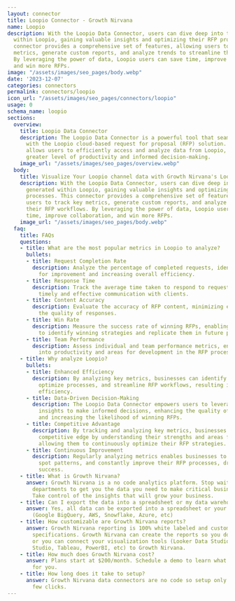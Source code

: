 ```yaml
---
layout: connector
title: Loopio Connector - Growth Nirvana
name: Loopio
description: With the Loopio Data Connector, users can dive deep into the data generated
  within Loopio, gaining valuable insights and optimizing their RFP processes. This
  connector provides a comprehensive set of features, allowing users to track key
  metrics, generate custom reports, and analyze trends to streamline their RFP workflows.
  By leveraging the power of data, Loopio users can save time, improve collaboration,
  and win more RFPs.
image: "/assets/images/seo_pages/body.webp"
date: '2023-12-07'
categories: connectors
permalink: connectors/loopio
icon_url: "/assets/images/seo_pages/connectors/loopio"
usage: 0
schema_name: loopio
sections:
  overview:
    title: Loopio Data Connector
    description: The Loopio Data Connector is a powerful tool that seamlessly integrates
      with the Loopio cloud-based request for proposal (RFP) solution. This connector
      allows users to efficiently access and analyze data from Loopio, enabling a
      greater level of productivity and informed decision-making.
    image_url: "/assets/images/seo_pages/overview.webp"
  body:
    title: Visualize Your Loopio channel data with Growth Nirvana's Loopio Connector
    description: With the Loopio Data Connector, users can dive deep into the data
      generated within Loopio, gaining valuable insights and optimizing their RFP
      processes. This connector provides a comprehensive set of features, allowing
      users to track key metrics, generate custom reports, and analyze trends to streamline
      their RFP workflows. By leveraging the power of data, Loopio users can save
      time, improve collaboration, and win more RFPs.
    image_url: "/assets/images/seo_pages/body.webp"
  faq:
    title: FAQs
    questions:
    - title: What are the most popular metrics in Loopio to analyze?
      bullets:
      - title: Request Completion Rate
        description: Analyze the percentage of completed requests, identifying areas
          for improvement and increasing overall efficiency.
      - title: Response Time
        description: Track the average time taken to respond to requests, ensuring
          timely and effective communication with clients.
      - title: Content Accuracy
        description: Evaluate the accuracy of RFP content, minimizing errors and enhancing
          the quality of responses.
      - title: Win Rate
        description: Measure the success rate of winning RFPs, enabling businesses
          to identify winning strategies and replicate them in future proposals.
      - title: Team Performance
        description: Assess individual and team performance metrics, enabling insights
          into productivity and areas for development in the RFP process.
    - title: Why analyze Loopio?
      bullets:
      - title: Enhanced Efficiency
        description: By analyzing key metrics, businesses can identify bottlenecks,
          optimize processes, and streamline RFP workflows, resulting in increased
          efficiency.
      - title: Data-Driven Decision-Making
        description: The Loopio Data Connector empowers users to leverage data-driven
          insights to make informed decisions, enhancing the quality of responses
          and increasing the likelihood of winning RFPs.
      - title: Competitive Advantage
        description: By tracking and analyzing key metrics, businesses can gain a
          competitive edge by understanding their strengths and areas for improvement,
          allowing them to continuously optimize their RFP strategies.
      - title: Continuous Improvement
        description: Regularly analyzing metrics enables businesses to identify trends,
          spot patterns, and constantly improve their RFP processes, driving long-term
          success.
    - title: What is Growth Nirvana?
      answer: Growth Nirvana is a no code analytics platform. Stop waiting for other
        departments to get you the data you need to make critical business decisions.
        Take control of the insights that will grow your business.
    - title: Can I export the data into a spreadsheet or my data warehouse?
      answer: Yes, all data can be exported into a spreadsheet or your data warehouse
        (Google BigQuery, AWS, Snowflake, Azure, etc)
    - title: How customizable are Growth Nirvana reports?
      answer: Growth Nirvana reporting is 100% white labeled and customized to your
        specifications. Growth Nirvana can create the reports so you don’t have to
        or you can connect your visualization tools (Looker Data Studio/Google Data
        Studio, Tableau, PowerBI, etc) to Growth Nirvana.
    - title: How much does Growth Nirvana cost?
      answer: Plans start at $200/month. Schedule a demo to learn what plan is best
        for you.
    - title: How long does it take to setup?
      answer: Growth Nirvana data connectors are no code so setup only requires a
        few clicks.
---
```

